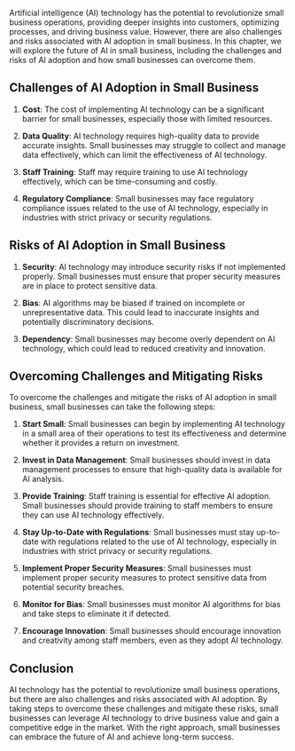 

Artificial intelligence (AI) technology has the potential to revolutionize small business operations, providing deeper insights into customers, optimizing processes, and driving business value. However, there are also challenges and risks associated with AI adoption in small business. In this chapter, we will explore the future of AI in small business, including the challenges and risks of AI adoption and how small businesses can overcome them.

Challenges of AI Adoption in Small Business
-------------------------------------------

1. **Cost**: The cost of implementing AI technology can be a significant barrier for small businesses, especially those with limited resources.

2. **Data Quality**: AI technology requires high-quality data to provide accurate insights. Small businesses may struggle to collect and manage data effectively, which can limit the effectiveness of AI technology.

3. **Staff Training**: Staff may require training to use AI technology effectively, which can be time-consuming and costly.

4. **Regulatory Compliance**: Small businesses may face regulatory compliance issues related to the use of AI technology, especially in industries with strict privacy or security regulations.

Risks of AI Adoption in Small Business
--------------------------------------

1. **Security**: AI technology may introduce security risks if not implemented properly. Small businesses must ensure that proper security measures are in place to protect sensitive data.

2. **Bias**: AI algorithms may be biased if trained on incomplete or unrepresentative data. This could lead to inaccurate insights and potentially discriminatory decisions.

3. **Dependency**: Small businesses may become overly dependent on AI technology, which could lead to reduced creativity and innovation.

Overcoming Challenges and Mitigating Risks
------------------------------------------

To overcome the challenges and mitigate the risks of AI adoption in small business, small businesses can take the following steps:

1. **Start Small**: Small businesses can begin by implementing AI technology in a small area of their operations to test its effectiveness and determine whether it provides a return on investment.

2. **Invest in Data Management**: Small businesses should invest in data management processes to ensure that high-quality data is available for AI analysis.

3. **Provide Training**: Staff training is essential for effective AI adoption. Small businesses should provide training to staff members to ensure they can use AI technology effectively.

4. **Stay Up-to-Date with Regulations**: Small businesses must stay up-to-date with regulations related to the use of AI technology, especially in industries with strict privacy or security regulations.

5. **Implement Proper Security Measures**: Small businesses must implement proper security measures to protect sensitive data from potential security breaches.

6. **Monitor for Bias**: Small businesses must monitor AI algorithms for bias and take steps to eliminate it if detected.

7. **Encourage Innovation**: Small businesses should encourage innovation and creativity among staff members, even as they adopt AI technology.

Conclusion
----------

AI technology has the potential to revolutionize small business operations, but there are also challenges and risks associated with AI adoption. By taking steps to overcome these challenges and mitigate these risks, small businesses can leverage AI technology to drive business value and gain a competitive edge in the market. With the right approach, small businesses can embrace the future of AI and achieve long-term success.
